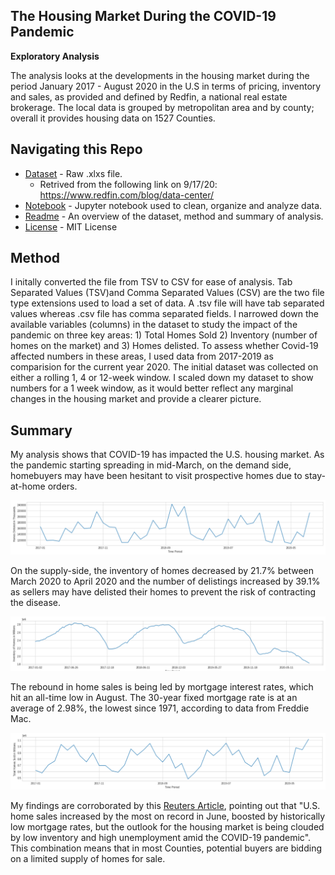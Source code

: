 ## **The Housing Market During the COVID-19 Pandemic**
**Exploratory Analysis**

The analysis looks at the developments in the housing market during the period January 2017 - August 2020 in the U.S in terms of pricing, inventory and sales, as provided and defined by Redfin, a national real estate brokerage. The local data is grouped by metropolitan area and by county; overall it provides housing data on 1527 Counties. 

**Navigating this Repo**
---
* [Dataset](https://github.com/FeeshX/UMBC_Data601/blob/master/Assignment/Code/Housing_Analysis.ipynb) - Raw .xlxs file. 
  * Retrived from the following link on 9/17/20: https://www.redfin.com/blog/data-center/
* [Notebook](https://github.com/FeeshX/UMBC_Data601/blob/master/Assignment/Code/Housing_Analysis.ipynb) - Jupyter notebook used to clean, organize and analyze data.
* [Readme](https://github.com/FeeshX/UMBC_Data601/edit/master/Assignment/Readme.MD) - An overview of the dataset, method and summary of analysis. 
* [License](https://github.com/FeeshX/UMBC_Data601/blob/master/Assignment/LICENSE) - MIT License

**Method**
---
I initally converted the file from TSV to CSV for ease of analysis. Tab Separated Values (TSV)and Comma Separated Values (CSV) are the two file type extensions used to load a set of data. A .tsv file will have tab separated values whereas .csv file has comma separated fields. I narrowed down the available variables (columns) in the dataset to study the impact of the pandemic on three key areas: 1) Total Homes Sold 2) Inventory (number of homes on the market) and 3) Homes delisted. To assess whether Covid-19 affected numbers in these areas, I used data from 2017-2019 as comparision for the current year 2020. The initial dataset was collected on either a rolling 1, 4 or 12-week window. I scaled down my dataset to show numbers for a 1 week window, as it would better reflect any marginal changes in the housing market and provide a clearer picture.

**Summary**
---
My analysis shows that COVID-19 has impacted the U.S. housing market. As the pandemic starting spreading in mid-March, on the demand side, homebuyers may have been hesitant to visit prospective homes due to stay-at-home orders.

![Image of Homes Delisted](https://github.com/FeeshX/UMBC_Data601/blob/master/Assignment/Images/Homes_delisted_YYYY_MM.PNG)

On the supply-side, the inventory of homes decreased by 21.7% between March 2020 to April 2020 and the number of delistings increased by 39.1% as sellers may have delisted their homes to prevent the risk of contracting the disease. 

![Image of Homes Inventory](https://github.com/FeeshX/UMBC_Data601/blob/master/Assignment/Images/Homes_inventory.PNG)

The rebound in home sales is being led by mortgage interest rates, which hit an all-time low in August. The 30-year fixed mortgage rate is at an average of 2.98%, the lowest since 1971, according to data from Freddie Mac.

![Image of Total Homes Sold](https://github.com/FeeshX/UMBC_Data601/blob/master/Assignment/Images/Total_homes_sold_YYYY_MM.PNG)

My findings are corroborated by this [Reuters Article](https://www.reuters.com/article/us-usa-economy-housing/u-s-home-sales-rack-up-record-gain-tight-supply-covid-19-seen-slowing-momentum-idUSKCN24N22B), pointing out that "U.S. home sales increased by the most on record in June, boosted by historically low mortgage rates, but the outlook for the housing market is being clouded by low inventory and high unemployment amid the COVID-19 pandemic". This combination means that in most Counties, potential buyers are bidding on a limited supply of homes for sale.
